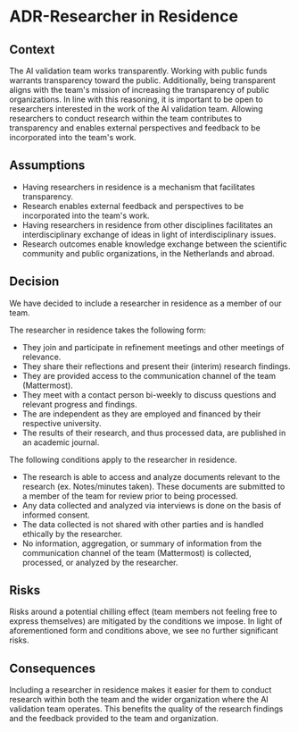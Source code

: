 # ADR-Researcher in Residence

## Context

The AI validation team works transparently. Working with public funds warrants transparency toward the public.
Additionally, being transparent aligns with the team's mission of increasing the transparency of public organizations.
In line with this reasoning, it is important to be open to researchers interested in the work of the AI validation team.
Allowing researchers to conduct research within the team contributes to transparency and enables external perspectives
and feedback to be incorporated into the team's work.

## Assumptions

- Having researchers in residence is a mechanism that facilitates transparency.
- Research enables external feedback and perspectives to be incorporated into the team's work.
- Having researchers in residence from other disciplines facilitates an interdisciplinary exchange of ideas in light of
  interdisciplinary issues.
- Research outcomes enable knowledge exchange between the scientific community and public organizations, in the
  Netherlands and abroad.

## Decision

We have decided to include a researcher in residence as a member of our team.

The researcher in residence takes the following form:

- They join and participate in refinement meetings and other meetings of relevance.
- They share their reflections and present their (interim) research findings.
- They are provided access to the communication channel of the team (Mattermost).
- They meet with a contact person bi-weekly to discuss questions and relevant progress and findings.
- The are independent as they are employed and financed by their respective university.
- The results of their research, and thus processed data, are published in an academic journal.

The following conditions apply to the researcher in residence.

- The research is able to access and analyze documents relevant to the research (ex. Notes/minutes taken). These
  documents are submitted to a member of the team for review prior to being processed.
- Any data collected and analyzed via interviews is done on the basis of informed consent.
- The data collected is not shared with other parties and is handled ethically by the researcher.
- No information, aggregation, or summary of information from the communication channel of the team (Mattermost) is
  collected, processed, or analyzed by the researcher.

## Risks

Risks around a potential chilling effect (team members not feeling free to express themselves) are mitigated by the conditions we impose.
In light of aforementioned form and conditions above, we see no further significant risks.

## Consequences

Including a researcher in residence makes it easier for them to conduct research within both the team and the wider
organization where the AI validation team operates. This benefits the quality of the research findings and the feedback
provided to the team and organization.
